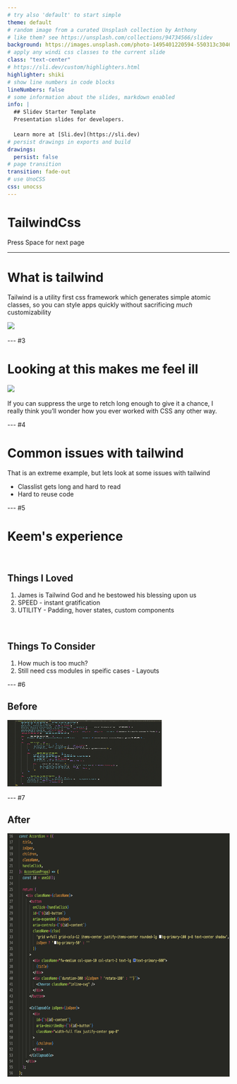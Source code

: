 ```yaml
---
# try also 'default' to start simple
theme: default
# random image from a curated Unsplash collection by Anthony
# like them? see https://unsplash.com/collections/94734566/slidev
background: https://images.unsplash.com/photo-1495401220594-550313c3046b?ixlib=rb-4.0.3&ixid=MnwxMjA3fDB8MHxwaG90by1wYWdlfHx8fGVufDB8fHx8&auto=format&fit=crop&w=2064&q=80
# apply any windi css classes to the current slide
class: "text-center"
# https://sli.dev/custom/highlighters.html
highlighter: shiki
# show line numbers in code blocks
lineNumbers: false
# some information about the slides, markdown enabled
info: |
  ## Slidev Starter Template
  Presentation slides for developers.

  Learn more at [Sli.dev](https://sli.dev)
# persist drawings in exports and build
drawings:
  persist: false
# page transition
transition: fade-out
# use UnoCSS
css: unocss
---
```


# TailwindCss

<div class="pt-12">
  <span @click="$slidev.nav.next" class="px-2 py-1 rounded cursor-pointer" hover="bg-white bg-opacity-10">
    Press Space for next page <carbon:arrow-right class="inline"/>
  </span>
</div>

---

# What is tailwind

Tailwind is a utility first css framework which generates simple atomic classes, so you can style apps quickly without sacrificing _much_ customizability

<img src="/img/LibrariesSummarised.png" class="w-128" />

--- #3

# Looking at this makes me feel ill

<img src="/img/InsaneTailwind.png" class="w-256 mb-4" />

<div class="flex justify-center">
  <div v-click class="text-left flex flex-col items-end">
    <p class="w-128 me-2">
      If you can suppress the urge to retch long enough to give it a chance, I really think you’ll wonder how you ever worked with CSS any other way.
    </p>
    <Quote/>
  </div>
</div>

--- #4

# Common issues with tailwind

That is an extreme example, but lets look at some issues with tailwind

- Classlist gets long and hard to read
- Hard to reuse code

--- #5

# Keem's experience

<br/>

## Things I Loved

1. James is Tailwind God and he bestowed his blessing upon us
2. SPEED - instant gratification
3. UTILITY - Padding, hover states, custom components

<br/>

## Things To Consider

1. How much is too much?
2. Still need css modules in speific cases - Layouts

--- #6

## Before

<img src="accordionBefore.png" width="350" height="150">

--- #7

## After

<img src="accordionAfter.png" width="850" height="550">
